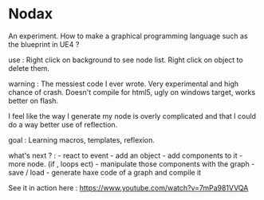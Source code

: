 Nodax
=====
An experiment. How to make a graphical programming language such as the blueprint in UE4 ?

use : 
Right click on background to see node list.
Right click on object to delete them.

warning :
The messiest code I ever wrote.
Very experimental and high chance of crash. 
Doesn't compile for html5, ugly on windows target, works better on flash.

I feel like the way I generate my node is overly complicated and that I could do
a way better use of reflection. 

goal :
Learning macros, templates, reflexion.

what's next ? :
	- react to event
	- add an object
	- add components to it
	- more node. (if , loops ect)
	- manipulate those components with the graph
	- save / load
	- generate haxe code of a graph and compile it

See it in action here : https://www.youtube.com/watch?v=7mPa981VVQA
